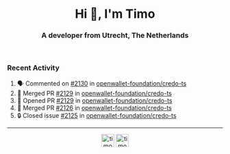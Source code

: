 <h1 align="center">Hi 👋, I'm Timo</h1>
<h3 align="center">A developer from Utrecht, The Netherlands</h3>
<br/>
<!-- https://github.com/rahuldkjain/github-profile-readme-generator --!>

<!--  <p align="left"><img src="https://github-readme-stats.vercel.app/api?username=timoglastra&show_icons=true&count_private=true&" alt="timoglastra" /></p> --!>

<!--
Github language stats
<p align="left"><img src="https://github-readme-stats.vercel.app/api/top-langs/?username=timoglastra&layout=compact" alt="timoglastra" /><p>
-->

<!-- Codestats language stats -->
<!-- <p align="left"><img src="https://codestats-readme.vercel.app/api/top-langs/?username=timoglastra&layout=compact&language_count=12" alt="timoglastra" /><p>    --!>
  
<h3>Recent Activity</h3>

<!--START_SECTION:activity-->
1. 🗣 Commented on [#2130](https://github.com/openwallet-foundation/credo-ts/issues/2130#issuecomment-2522491723) in [openwallet-foundation/credo-ts](https://github.com/openwallet-foundation/credo-ts)
2. 🎉 Merged PR [#2129](https://github.com/openwallet-foundation/credo-ts/pull/2129) in [openwallet-foundation/credo-ts](https://github.com/openwallet-foundation/credo-ts)
3. 💪 Opened PR [#2129](https://github.com/openwallet-foundation/credo-ts/pull/2129) in [openwallet-foundation/credo-ts](https://github.com/openwallet-foundation/credo-ts)
4. 🎉 Merged PR [#2126](https://github.com/openwallet-foundation/credo-ts/pull/2126) in [openwallet-foundation/credo-ts](https://github.com/openwallet-foundation/credo-ts)
5. 🔒 Closed issue [#2125](https://github.com/openwallet-foundation/credo-ts/issues/2125) in [openwallet-foundation/credo-ts](https://github.com/openwallet-foundation/credo-ts)
<!--END_SECTION:activity-->

---

<p align="center">
<a href="https://twitter.com/timoglastra" target="blank"><img align="center" src="https://cdn.jsdelivr.net/npm/simple-icons@3.0.1/icons/twitter.svg" alt="timoglastra" height="30" width="30" /></a>
<a href="https://linkedin.com/in/timoglastra" target="blank"><img align="center" src="https://cdn.jsdelivr.net/npm/simple-icons@3.0.1/icons/linkedin.svg" alt="timoglastra" height="30" width="30" /></a>
</p>




